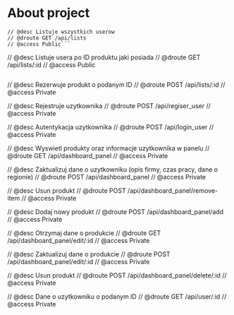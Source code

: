 # About project
```
// @desc Listuje wszystkich userow
// @droute GET /api/lists
// @access Public```

```
// @desc Listuje usera po ID produktu jaki posiada
// @droute GET /api/lists/:id
// @access Public
```

```
// @desc Rezerwuje produkt o podanym ID
// @droute POST /api/lists/:id
// @access Private


// @desc Rejestruje uzytkownika
// @droute POST /api/regiser_user
// @access Private


// @desc Autentykacja uzytkownika
// @droute POST /api/login_user
// @access Private

// @desc Wyswietl produkty oraz informacje uzytkownika w panelu
// @droute GET /api/dashboard_panel
// @access Private

// @desc Zaktualizuj dane o uzytkowniku (opis firmy, czas pracy, dane o regionie)
// @droute POST /api/dashboard_panel
// @access Private

// @desc Usun produkt
// @droute POST /api/dashboard_panel/remove-item
// @access Private

// @desc Dodaj nowy produkt
// @droute POST /api/dashboard_panel/add
// @access Private


// @desc Otrzymaj dane o produkcie
// @droute GET /api/dashboard_panel/edit/:id
// @access Private


// @desc Zaktualizuj dane o produkcie
// @droute POST /api/dashboard_panel/edit/:id
// @access Private

// @desc Usun produkt
// @droute POST /api/dashboard_panel/delete/:id
// @access Private


// @desc Dane o uzytkowniku o podanym ID
// @droute GET /api/user/:id
// @access Private
```